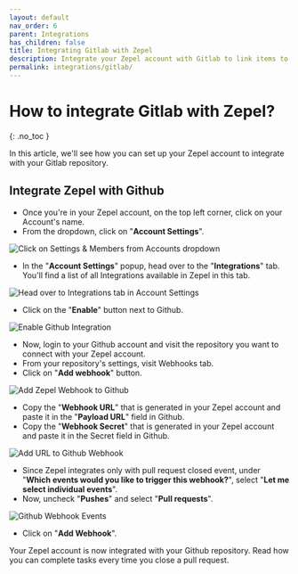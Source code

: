 ```yaml
---
layout: default
nav_order: 6
parent: Integrations
has_children: false
title: Integrating Gitlab with Zepel
description: Integrate your Zepel account with Gitlab to link items to pull requests.
permalink: integrations/gitlab/
---
```

# How to integrate Gitlab with Zepel?

{: .no_toc }

In this article, we'll see how you can set up your Zepel account to integrate with your Gitlab repository.

## Integrate Zepel with Github

* Once you're in your Zepel account, on the top left corner, click on your Account's name.
* From the dropdown, click on "**Account Settings**".

![Click on Settings & Members from Accounts dropdown](/guide/assets/uploads/account-settings.png "Account Settings")

* In the "**Account Settings**" popup, head over to the "**Integrations**" tab. You'll find a list of all Integrations available in Zepel in this tab.

![Head over to Integrations tab in Account Settings](/guide/assets/uploads/integrations-tab.png "Integrations tab in Account Settings")

* Click on the "**Enable**" button next to Github.

![Enable Github Integration](/guide/assets/uploads/zepel-github-integration.png "Enable Github Integration")

* Now, login to your Github account and visit the repository you want to connect with your Zepel account.
* From your repository's settings, visit Webhooks tab.
* Click on "**Add webhook**" button.

![Add Zepel Webhook to Github](/guide/assets/uploads/zepel-github-integration-webhook.png "Add Github Webhook")

* Copy the "**Webhook URL**" that is generated in your Zepel account and paste it in the "**Payload URL**" field in Github.
* Copy the "**Webhook Secret**" that is generated in your Zepel account and paste it in the Secret field in Github.

![Add URL to Github Webhook](/guide/assets/uploads/zepel-github-integration-webhooks.png "Github Webhooks")

* Since Zepel integrates only with pull request closed event, under "**Which events would you like to trigger this webhook?**", select "**Let me select individual events**".
* Now, uncheck "**Pushes**" and select "**Pull requests**".

![Github Webhook Events](/guide/assets/uploads/zepel-github-integration-webhook-events.png "Github Webhook Events")

* Click on "**Add Webhook**".

Your Zepel account is now integrated with your Github repository. Read how you can complete tasks every time you close a pull request.
